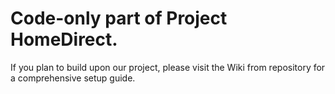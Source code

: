 # Code-only part of Project HomeDirect.

If you plan to build upon our project, please visit the Wiki from repository for a comprehensive setup guide.
